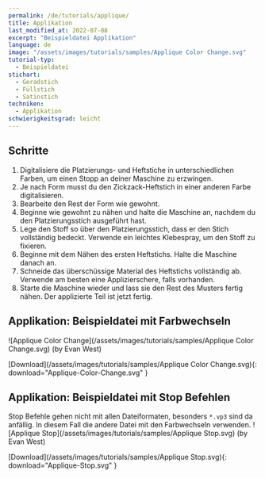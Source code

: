 ```yaml
---
permalink: /de/tutorials/applique/
title: Applikation
last_modified_at: 2022-07-08
excerpt: "Beispieldatei Applikation"
language: de
image: "/assets/images/tutorials/samples/Applique Color Change.svg"
tutorial-typ:
  - Beispieldatei
stichart: 
  - Geradstich
  - Füllstich
  - Satinstich
techniken:
  - Applikation
schwierigkeitsgrad: leicht
---
```

## Schritte

1. Digitalisiere die Platzierungs- und Heftstiche in unterschiedlichen Farben, um einen Stopp an deiner Maschine zu erzwingen.
2. Je nach Form musst du den Zickzack-Heftstich in einer anderen Farbe digitalisieren.
3. Bearbeite den Rest der Form wie gewohnt.
4. Beginne wie gewohnt zu nähen und halte die Maschine an, nachdem du den Platzierungsstich ausgeführt hast.
5. Lege den Stoff so über den Platzierungsstich, dass er den Stich vollständig bedeckt.  Verwende ein leichtes Klebespray, um den Stoff zu fixieren.
6. Beginne mit dem Nähen des ersten Heftstichs.  Halte die Maschine danach an.
7. Schneide das überschüssige Material des Heftstichs vollständig ab.  Verwende am besten eine Applizierschere, falls vorhanden.
8. Starte die Maschine wieder und lass sie den Rest des Musters fertig nähen. Der applizierte Teil ist jetzt fertig.


## Applikation: Beispieldatei mit Farbwechseln

![Applique Color Change](/assets/images/tutorials/samples/Applique Color Change.svg) (by Evan West)

[Download](/assets/images/tutorials/samples/Applique Color Change.svg){: download="Applique-Color-Change.svg" }

## Applikation: Beispieldatei mit Stop Befehlen 

Stop Befehle gehen nicht mit allen Dateiformaten, besonders `*.vp3` sind da anfällig. In diesem Fall die andere Datei mit den Farbwechseln verwenden.
![Applique Stop](/assets/images/tutorials/samples/Applique Stop.svg) (by Evan West)

[Download](/assets/images/tutorials/samples/Applique Stop.svg){: download="Applique-Stop.svg" }
